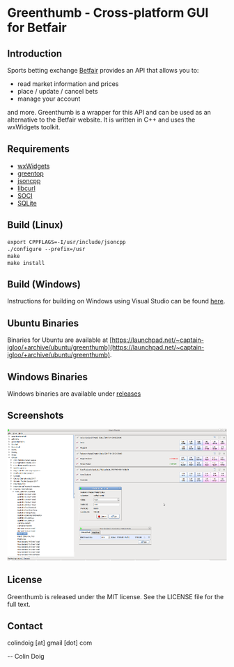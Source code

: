 Greenthumb - Cross-platform GUI for Betfair
===========================================

Introduction
------------
Sports betting exchange [Betfair](www.betfair.com) provides an API that allows you to:
 * read market information and prices
 * place / update / cancel bets
 * manage your account

and more.  Greenthumb is a wrapper for this API and can be used as an alternative to the Betfair website.  It is written in C++ and uses the wxWidgets toolkit.

Requirements
------------

* [wxWidgets](https://www.wxwidgets.org)
* [greentop](https://github.com/captain-igloo/greentop)
* [jsoncpp](https://github.com/open-source-parsers/jsoncpp)
* [libcurl](http://curl.haxx.se/libcurl/)
* [SOCI](http://soci.sourceforge.net/)
* [SQLite](https://www.sqlite.org/)

Build (Linux)
-------------
```
export CPPFLAGS=-I/usr/include/jsoncpp
./configure --prefix=/usr
make
make install
```

Build (Windows)
---------------
Instructions for building on Windows using Visual Studio can be found [here](https://github.com/captain-igloo/greenthumb/wiki/Build-(Windows)).

Ubuntu Binaries
---------------

Binaries for Ubuntu are available at [https://launchpad.net/~captain-igloo/+archive/ubuntu/greenthumb](https://launchpad.net/~captain-igloo/+archive/ubuntu/greenthumb).

Windows Binaries
----------------

Windows binaries are available under [releases](https://github.com/captain-igloo/greenthumb/releases)

Screenshots
-----------

![Screenshot](https://raw.githubusercontent.com/captain-igloo/greenthumb/master/doc/screenshot1.png)

License
-------

Greenthumb is released under the MIT license. See the LICENSE file for the full text.

Contact
-------

colindoig [at] gmail [dot] com

-- Colin Doig
